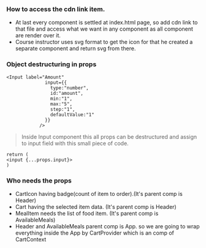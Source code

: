 ### How to access the cdn link item.
- At last every component is settled at index.html page, so add cdn link to that file and access what we want in any component as all component are render over it.
- Course instructor uses svg format to get the icon for that he created a separate component and return svg from there. 

### Object destructuring in props
```
<Input label="Amount"
              input={{
                type:"number",
                id:"amount",
                min:"1",
                max:"5",
                step:"1",
                defaultValue:"1"
              }}
            />      
```

> Inside Input component this all props can be destructured and assign to input field with this small piece of code.

```
return (
<input {...props.input}>
)
```

### Who needs the props
- CartIcon having badge(count of item to order).(It's parent comp is Header)
- Cart having the selected item data. (It's parent comp is Header)
- MealItem needs the list of food item. (It's parent comp is AvailableMeals)
- Header and AvailableMeals parent comp is App. so we are going to wrap everything inside the App by CartProvider which
  is an comp of CartContext